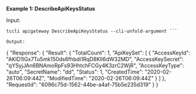**Example 1: DescribeApiKeysStatus**



Input: 

```
tccli apigateway DescribeApiKeysStatus --cli-unfold-argument ```

Output: 
```
{
    "Response": {
        "Result": {
            "TotalCount": 1,
            "ApiKeySet": [
                {
                    "AccessKeyId": "AKID1IGx7Tu5mk150ds6fhbdi1RqD8KlI6dW32MD",
                    "AccessKeySecret": "qYSyjJAn6BNAmoRpFs93HhtchFCGy4K3zrC2WjR",
                    "AccessKeyType": "auto",
                    "SecretName": "dd",
                    "Status": 1,
                    "CreatedTime": "2020-02-26T06:09:44Z",
                    "ModifiedTime": "2020-02-26T06:09:44Z"
                }
            ]
        },
        "RequestId": "6096c75d-1562-44be-a4af-75b5e235d319"
    }
}
```

